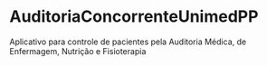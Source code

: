 # AuditoriaConcorrenteUnimedPP
Aplicativo para controle de pacientes pela Auditoria Médica, de Enfermagem, Nutrição e Fisioterapia
